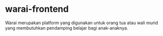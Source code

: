 # warai-frontend
Warai merupakan platform yang digunakan untuk orang tua atau wali murid yang membutuhkan pendamping belajar bagi anak-anaknya.
